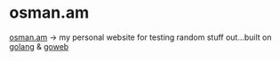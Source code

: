 osman.am
=====

<a href="http://osman.am">osman.am</a> -> my personal website for testing random stuff out...built on <a href="http://golang.org/">golang</a> &amp; <a href="https://code.google.com/p/goweb/">goweb</a>
